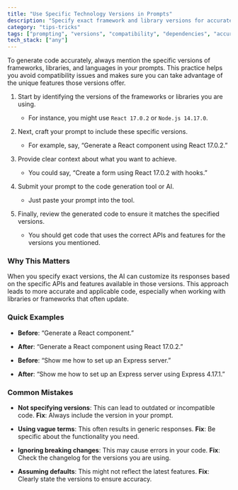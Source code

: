 ```yaml
---
title: "Use Specific Technology Versions in Prompts"
description: "Specify exact framework and library versions for accurate code generation"
category: "tips-tricks"
tags: ["prompting", "versions", "compatibility", "dependencies", "accuracy"]
tech_stack: ["any"]
---
```


To generate code accurately, always mention the specific versions of frameworks, libraries, and languages in your prompts. This practice helps you avoid compatibility issues and makes sure you can take advantage of the unique features those versions offer.

1. Start by identifying the versions of the frameworks or libraries you are using.  
   - For instance, you might use `React 17.0.2` or `Node.js 14.17.0`.
  
2. Next, craft your prompt to include these specific versions.  
   - For example, say, “Generate a React component using React 17.0.2.”

3. Provide clear context about what you want to achieve.  
   - You could say, “Create a form using React 17.0.2 with hooks.”

4. Submit your prompt to the code generation tool or AI.  
   - Just paste your prompt into the tool.

5. Finally, review the generated code to ensure it matches the specified versions.  
   - You should get code that uses the correct APIs and features for the versions you mentioned.

### Why This Matters
When you specify exact versions, the AI can customize its responses based on the specific APIs and features available in those versions. This approach leads to more accurate and applicable code, especially when working with libraries or frameworks that often update.

### Quick Examples
- **Before**: “Generate a React component.”  
- **After**: “Generate a React component using React 17.0.2.”

- **Before**: “Show me how to set up an Express server.”  
- **After**: “Show me how to set up an Express server using Express 4.17.1.”

### Common Mistakes
- **Not specifying versions**: This can lead to outdated or incompatible code. **Fix**: Always include the version in your prompt.
  
- **Using vague terms**: This often results in generic responses. **Fix**: Be specific about the functionality you need.

- **Ignoring breaking changes**: This may cause errors in your code. **Fix**: Check the changelog for the versions you are using.

- **Assuming defaults**: This might not reflect the latest features. **Fix**: Clearly state the versions to ensure accuracy.